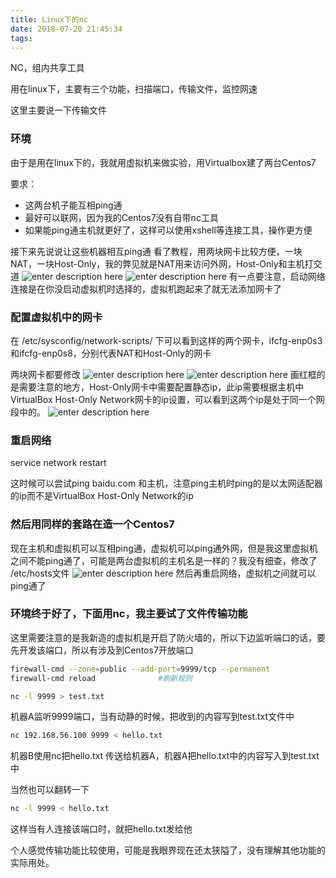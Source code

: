 ```yaml
---
title: Linux下的nc
date: 2018-07-20 21:45:34
tags:
---
```


NC，组内共享工具

用在linux下，主要有三个功能，扫描端口，传输文件，监控网速

这里主要说一下传输文件

### 环境
由于是用在linux下的，我就用虚拟机来做实验，用Virtualbox建了两台Centos7

要求：
 - 这两台机子能互相ping通
 - 最好可以联网，因为我的Centos7没有自带nc工具
 - 如果能ping通主机就更好了，这样可以使用xshell等连接工具，操作更方便


接下来先说说让这些机器相互ping通
看了教程，用两块网卡比较方便，一块NAT，一块Host-Only，我的弊见就是NAT用来访问外网，Host-Only和主机打交道
![enter description here](/images/2018-07-20/image1.PNG)
![enter description here](/images/2018-07-20/image2.PNG)
有一点要注意，启动网络连接是在你没启动虚拟机时选择的，虚拟机跑起来了就无法添加网卡了

### 配置虚拟机中的网卡
在 /etc/sysconfig/network-scripts/ 下可以看到这样的两个网卡，ifcfg-enp0s3和ifcfg-enp0s8，分别代表NAT和Host-Only的网卡

两块网卡都要修改
![enter description here](/images/2018-07-20/image3.PNG)
![enter description here](/images/2018-07-20/image4.PNG)
画红框的是需要注意的地方，Host-Only网卡中需要配置静态ip，此ip需要根据主机中VirtualBox Host-Only Network网卡的ip设置，可以看到这两个ip是处于同一个网段中的。
![enter description here](/images/2018-07-20/image5.PNG)

### 重启网络
service network restart 

这时候可以尝试ping baidu.com 和主机，注意ping主机时ping的是以太网适配器的ip而不是VirtualBox Host-Only Network的ip

### 然后用同样的套路在造一个Centos7
现在主机和虚拟机可以互相ping通，虚拟机可以ping通外网，但是我这里虚拟机之间不能ping通了，可能是两台虚拟机的主机名是一样的？我没有细查，修改了 /etc/hosts文件
![enter description here](/images/2018-07-20/image6.PNG)
然后再重启网络，虚拟机之间就可以ping通了

### 环境终于好了，下面用nc，我主要试了文件传输功能

这里需要注意的是我新造的虚拟机是开启了防火墙的，所以下边监听端口的话，要先开发该端口，所以有涉及到Centos7开放端口
``` bash
firewall-cmd --zone=public --add-port=9999/tcp --permanent
firewall-cmd reload              #刷新规则
```

``` bash
nc -l 9999 > test.txt
```
机器A监听9999端口，当有动静的时候，把收到的内容写到test.txt文件中

``` bash
nc 192.168.56.100 9999 < hello.txt
```
机器B使用nc把hello.txt 传送给机器A，机器A把hello.txt中的内容写入到test.txt中

当然也可以翻转一下
``` bash
nc -l 9999 < hello.txt
```
这样当有人连接该端口时，就把hello.txt发给他

个人感觉传输功能比较使用，可能是我眼界现在还太狭隘了，没有理解其他功能的实际用处。
